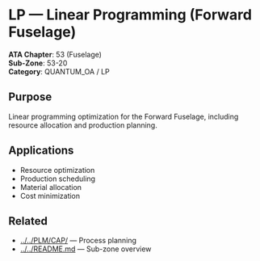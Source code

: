 # LP — Linear Programming (Forward Fuselage)

**ATA Chapter**: 53 (Fuselage)  
**Sub-Zone**: 53-20  
**Category**: QUANTUM_OA / LP

## Purpose

Linear programming optimization for the Forward Fuselage, including resource allocation and production planning.

## Applications

- Resource optimization
- Production scheduling
- Material allocation
- Cost minimization

## Related

- [../../PLM/CAP/](../../PLM/CAP/) — Process planning
- [../../README.md](../../README.md) — Sub-zone overview
